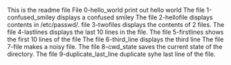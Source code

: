 This is the readme file
File 0-hello_world print out hello world
The file 1-confused_smiley displays a confused smiley
The file 2-hellofile displays contents in /etc/passwd/.
file 3-twofiles displays the contents of 2 files.
The file 4-lastlines displays the last 10 lines in the file.
The file 5-firstlines shows the first 10 lines of the file
The file 6-third_line displays the third line
The file 7-file makes a noisy file.
The file 8-cwd_state saves the current state of the directory.
The file 9-duplicate_last_line duplicate syhe last line of the file.
